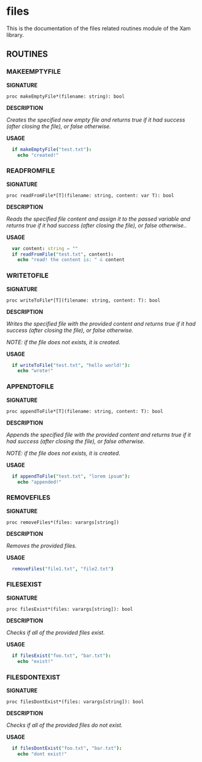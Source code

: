 # files

This is the documentation of the files related routines module of the Xam library.

## ROUTINES

### MAKEEMPTYFILE

**SIGNATURE**

`proc makeEmptyFile*(filename: string): bool`

**DESCRIPTION**

*Creates the specified new empty file and returns true if it had success (after closing the file), or false otherwise.*

**USAGE**

```nim
  if makeEmptyFile("test.txt"):
    echo "created!"
```

### READFROMFILE

**SIGNATURE**

`proc readFromFile*[T](filename: string, content: var T): bool`

**DESCRIPTION**

*Reads the specified file content and assign it to the passed variable and returns true if it had success (after closing the file), or false otherwise..*

**USAGE**

```nim
  var content: string = ""
  if readFromFile("test.txt", content):
    echo "read! the content is: " & content
```

### WRITETOFILE

**SIGNATURE**

`proc writeToFile*[T](filename: string, content: T): bool`

**DESCRIPTION**

*Writes the specified file with the provided content and returns true if it had success (after closing the file), or false otherwise.*

*NOTE: if the file does not exists, it is created.*

**USAGE**

```nim
  if writeToFile("test.txt", "hello world!"):
    echo "wrote!"
```

### APPENDTOFILE

**SIGNATURE**

`proc appendToFile*[T](filename: string, content: T): bool`

**DESCRIPTION**

*Appends the specified file with the provided content and returns true if it had success (after closing the file), or false otherwise.*

*NOTE: if the file does not exists, it is created.*

**USAGE**

```nim
  if appendToFile("test.txt", "lorem ipsum"):
    echo "appended!"
```

### REMOVEFILES

**SIGNATURE**

`proc removeFiles*(files: varargs[string])`

**DESCRIPTION**

*Removes the provided files.*

**USAGE**

```nim
  removeFiles("file1.txt", "file2.txt")
```

### FILESEXIST

**SIGNATURE**

`proc filesExist*(files: varargs[string]): bool`

**DESCRIPTION**

*Checks if all of the provided files exist.*

**USAGE**

```nim
  if filesExist("foo.txt", "bar.txt"):
    echo "exist!"
```

### FILESDONTEXIST

**SIGNATURE**

`proc filesDontExist*(files: varargs[string]): bool`

**DESCRIPTION**

*Checks if all of the provided files do not exist.*

**USAGE**

```nim
  if filesDontExist("foo.txt", "bar.txt"):
    echo "dont exist!"
```
